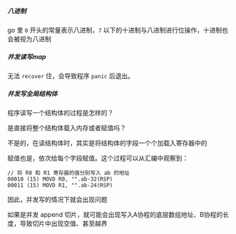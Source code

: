 ##### 八进制

go 里 `0` 开头的常量表示八进制，`7` 以下的十进制与八进制进行位操作，十进制也会被视为八进制



##### 并发读写map

无法 `recover` 住，会导致程序 `panic` 后退出。



##### 并发写全局结构体
程序读写一个结构体的过程是怎样的？

是直接将整个结构体载入内存或者赋值吗？

不是的，在读结构体时，其实是将结构体的字段一个个加载入寄存器中的

赋值也是，依次给每个字段赋值。这个过程可以从汇编中观察到：

```
// 将 R0 和 R1 寄存器的值分别写入 ab 的地址
00010 (15) MOVD R0, "".ab-32(RSP)
00011 (15) MOVD R1, "".ab-24(RSP)
```

因此，并发写的情况下就会出现问题

如果是并发 append 切片，就可能会出现写入A协程的底层数组地址、B协程的长度，导致切片中出现空值、甚至越界